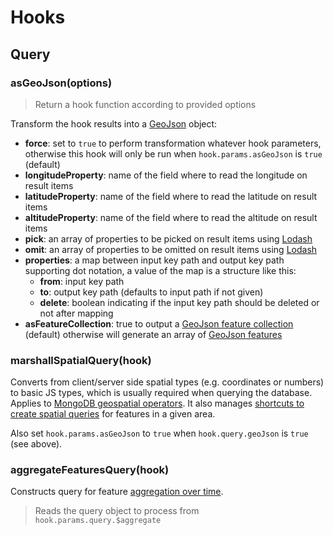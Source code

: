 # Hooks

## Query

### asGeoJson(options)

> Return a hook function according to provided options

Transform the hook results into a [GeoJson](https://tools.ietf.org/html/rfc7946) object:
* **force**: set to `true` to perform transformation whatever hook parameters, otherwise this hook will only be run when `hook.params.asGeoJson` is `true` (default)
* **longitudeProperty**: name of the field where to read the longitude on result items
* **latitudeProperty**: name of the field where to read the latitude on result items
* **altitudeProperty**: name of the field where to read the altitude on result items
* **pick**: an array of properties to be picked on result items using [Lodash](https://lodash.com/docs#pick)
* **omit**: an array of properties to be omitted on result items using [Lodash](https://lodash.com/docs#omit)
* **properties**: a map between input key path and output key path supporting dot notation, a value of the map is a structure like this:
  * **from**: input key path
  * **to**: output key path (defaults to input path if not given)
  * **delete**: boolean indicating if the input key path should be deleted or not after mapping
* **asFeatureCollection**: true to output a [GeoJson feature collection](https://tools.ietf.org/html/rfc7946#page-12) (default) otherwise will generate an array of [GeoJson features](https://tools.ietf.org/html/rfc7946#page-11)

### marshallSpatialQuery(hook)

Converts from client/server side spatial types (e.g. coordinates or numbers) to basic JS types, which is usually required when querying the database. Applies to [MongoDB geospatial operators](https://docs.mongodb.com/manual/reference/operator/query-geospatial/). It also manages [shortcuts to create spatial queries](./services.md#./services.md#advanced-feature-filtering) for features in a given area.

Also set `hook.params.asGeoJson` to `true` when `hook.query.geoJson` is `true` (see above).

### aggregateFeaturesQuery(hook)

Constructs query for feature [aggregation over time](./services.md#time-based-feature-aggregation).

> Reads the query object to process from `hook.params.query.$aggregate`

